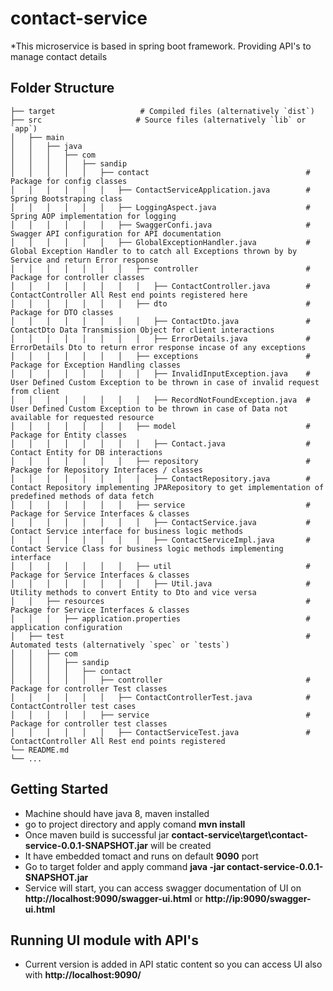 # contact-service

*This microservice is based in spring boot framework. Providing API's to manage contact details
## Folder Structure
    ├── target                   # Compiled files (alternatively `dist`)
    ├── src                     # Source files (alternatively `lib` or `app`)
    │   ├── main
    │   │   ├── java
    │   │   │   ├── com
    │   │   │   │   ├── sandip
    │   │   │   │   │   ├── contact                                   # Package for config classes
    │   │   │   │   │   │   ├── ContactServiceApplication.java        # Spring Bootstraping class
    │   │   │   │   │   │   ├── LoggingAspect.java                    # Spring AOP implementation for logging
    │   │   │   │   │   │   ├── SwaggerConfi.java                     # Swagger API configuration for API documentation
    │   │   │   │   │   │   ├── GlobalExceptionHandler.java           # Global Exception Handler to to catch all Exceptions thrown by by Service and return Error response
    │   │   │   │   │   │   │   ├── controller                        # Package for controller classes
    │   │   │   │   │   │   │   │   ├── ContactController.java        # ContactController All Rest end points registered here
    │   │   │   │   │   │   │   ├── dto                               # Package for DTO classes
    │   │   │   │   │   │   │   │   ├── ContactDto.java               # ContactDto Data Transmission Object for client interactions
    │   │   │   │   │   │   │   │   ├── ErrorDetails.java             # ErrorDetails Dto to return error response incase of any exceptions
    │   │   │   │   │   │   │   ├── exceptions                        # Package for Exception Handling classes
    │   │   │   │   │   │   │   │   ├── InvalidInputException.java    # User Defined Custom Exception to be thrown in case of invalid request from client
    │   │   │   │   │   │   │   │   ├── RecordNotFoundException.java  # User Defined Custom Exception to be thrown in case of Data not available for requested resource
    │   │   │   │   │   │   │   ├── model                             # Package for Entity classes
    │   │   │   │   │   │   │   │   ├── Contact.java                  # Contact Entity for DB interactions
    │   │   │   │   │   │   │   ├── repository                        # Package for Repository Interfaces / classes
    │   │   │   │   │   │   │   │   ├── ContactRepository.java        # Contact Repository implementing JPARepository to get implementation of predefined methods of data fetch
    │   │   │   │   │   │   │   ├── service                           # Package for Service Interfaces & classes
    │   │   │   │   │   │   │   │   ├── ContactService.java           # Contact Service interface for business logic methods
    │   │   │   │   │   │   │   │   ├── ContactServiceImpl.java       # Contact Service Class for business logic methods implementing interface
    │   │   │   │   │   │   │   ├── util                              # Package for Service Interfaces & classes
    │   │   │   │   │   │   │   │   ├── Util.java                     # Utility methods to convert Entity to Dto and vice versa
    │   │   ├── resources                                             # Package for Service Interfaces & classes
    │   │   │   ├── application.properties                            # application configuration 
    │   ├── test                                                      # Automated tests (alternatively `spec` or `tests`)
    │   │   ├── com
    │   │   │   ├── sandip
    │   │   │   │   ├── contact
    │   │   │   │   │   ├── controller                                # Package for controller Test classes
    │   │   │   │   │   │   ├── ContactControllerTest.java            # ContactController test cases
    │   │   │   │   │   ├── service                                   # Package for controller test classes
    │   │   │   │   │   │   ├── ContactServiceTest.java               # ContactController All Rest end points registered
    └── README.md
    └── ...
    
 
## Getting Started

* Machine should have java 8, maven installed
* go to project directory and apply comand **mvn install**
* Once maven build is successful jar **contact-service\target\contact-service-0.0.1-SNAPSHOT.jar** will be created
* It have embedded tomact and runs on default **9090** port
* Go to target folder and apply command **java -jar contact-service-0.0.1-SNAPSHOT.jar**
* Service will start, you can access swagger documentation of UI on **http://localhost:9090/swagger-ui.html** or **http://ip:9090/swagger-ui.html**

## Running UI module with API's
* Current version is added in API static content so you can access UI also with **http://localhost:9090/**
